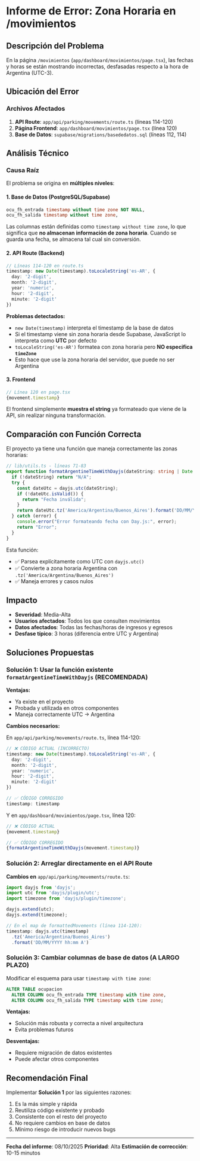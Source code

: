 # Informe de Error: Zona Horaria en /movimientos

## Descripción del Problema

En la página `/movimientos` (`app/dashboard/movimientos/page.tsx`), las fechas y horas se están mostrando incorrectas, desfasadas respecto a la hora de Argentina (UTC-3).

## Ubicación del Error

### Archivos Afectados

1. **API Route**: `app/api/parking/movements/route.ts` (líneas 114-120)
2. **Página Frontend**: `app/dashboard/movimientos/page.tsx` (línea 120)
3. **Base de Datos**: `supabase/migrations/basededatos.sql` (líneas 112, 114)

## Análisis Técnico

### Causa Raíz

El problema se origina en **múltiples niveles**:

#### 1. Base de Datos (PostgreSQL/Supabase)
```sql
ocu_fh_entrada timestamp without time zone NOT NULL,
ocu_fh_salida timestamp without time zone,
```

Las columnas están definidas como `timestamp without time zone`, lo que significa que **no almacenan información de zona horaria**. Cuando se guarda una fecha, se almacena tal cual sin conversión.

#### 2. API Route (Backend)
```typescript
// Líneas 114-120 en route.ts
timestamp: new Date(timestamp).toLocaleString('es-AR', {
  day: '2-digit',
  month: '2-digit',
  year: 'numeric',
  hour: '2-digit',
  minute: '2-digit'
})
```

**Problemas detectados:**

- `new Date(timestamp)` interpreta el timestamp de la base de datos
- Si el timestamp viene sin zona horaria desde Supabase, JavaScript lo interpreta como **UTC** por defecto
- `toLocaleString('es-AR')` formatea con zona horaria pero **NO especifica `timeZone`**
- Esto hace que use la zona horaria del servidor, que puede no ser Argentina

#### 3. Frontend
```typescript
// Línea 120 en page.tsx
{movement.timestamp}
```

El frontend simplemente **muestra el string** ya formateado que viene de la API, sin realizar ninguna transformación.

## Comparación con Función Correcta

El proyecto ya tiene una función que maneja correctamente las zonas horarias:

```typescript
// lib/utils.ts - líneas 71-83
export function formatArgentineTimeWithDayjs(dateString: string | Date | null | undefined): string {
  if (!dateString) return "N/A";
  try {
    const dateUtc = dayjs.utc(dateString);
    if (!dateUtc.isValid()) {
      return "Fecha inválida";
    }
    return dateUtc.tz('America/Argentina/Buenos_Aires').format('DD/MM/YYYY hh:mm:ss A');
  } catch (error) {
    console.error("Error formateando fecha con Day.js:", error);
    return "Error";
  }
}
```

Esta función:
- ✅ Parsea explícitamente como UTC con `dayjs.utc()`
- ✅ Convierte a zona horaria Argentina con `.tz('America/Argentina/Buenos_Aires')`
- ✅ Maneja errores y casos nulos

## Impacto

- **Severidad**: Media-Alta
- **Usuarios afectados**: Todos los que consulten movimientos
- **Datos afectados**: Todas las fechas/horas de ingresos y egresos
- **Desfase típico**: 3 horas (diferencia entre UTC y Argentina)

## Soluciones Propuestas

### Solución 1: Usar la función existente `formatArgentineTimeWithDayjs` (RECOMENDADA)

**Ventajas:**
- Ya existe en el proyecto
- Probada y utilizada en otros componentes
- Maneja correctamente UTC → Argentina

**Cambios necesarios:**

En `app/api/parking/movements/route.ts`, línea 114-120:

```typescript
// ❌ CÓDIGO ACTUAL (INCORRECTO)
timestamp: new Date(timestamp).toLocaleString('es-AR', {
  day: '2-digit',
  month: '2-digit',
  year: 'numeric',
  hour: '2-digit',
  minute: '2-digit'
})

// ✅ CÓDIGO CORREGIDO
timestamp: timestamp
```

Y en `app/dashboard/movimientos/page.tsx`, línea 120:

```typescript
// ❌ CÓDIGO ACTUAL
{movement.timestamp}

// ✅ CÓDIGO CORREGIDO
{formatArgentineTimeWithDayjs(movement.timestamp)}
```

### Solución 2: Arreglar directamente en el API Route

**Cambios en** `app/api/parking/movements/route.ts`:

```typescript
import dayjs from 'dayjs';
import utc from 'dayjs/plugin/utc';
import timezone from 'dayjs/plugin/timezone';

dayjs.extend(utc);
dayjs.extend(timezone);

// En el map de formattedMovements (línea 114-120):
timestamp: dayjs.utc(timestamp)
  .tz('America/Argentina/Buenos_Aires')
  .format('DD/MM/YYYY hh:mm A')
```

### Solución 3: Cambiar columnas de base de datos (A LARGO PLAZO)

Modificar el esquema para usar `timestamp with time zone`:

```sql
ALTER TABLE ocupacion
  ALTER COLUMN ocu_fh_entrada TYPE timestamp with time zone,
  ALTER COLUMN ocu_fh_salida TYPE timestamp with time zone;
```

**Ventajas:**
- Solución más robusta y correcta a nivel arquitectura
- Evita problemas futuros

**Desventajas:**
- Requiere migración de datos existentes
- Puede afectar otros componentes

## Recomendación Final

Implementar **Solución 1** por las siguientes razones:

1. Es la más simple y rápida
2. Reutiliza código existente y probado
3. Consistente con el resto del proyecto
4. No requiere cambios en base de datos
5. Mínimo riesgo de introducir nuevos bugs

---

**Fecha del informe**: 08/10/2025
**Prioridad**: Alta
**Estimación de corrección**: 10-15 minutos

